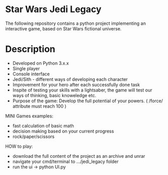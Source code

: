 # Star Wars Jedi Legacy
The following repository contains a python project implementing an interactive game, based on Star Wars fictional universe.

# Description
- Developed on Python 3.x.x
- Single player 
- Console interface
- Jedi/Sith - different ways of developing each character
- Improvement for your hero after each successfully done task
- Inspite of testing your skills with a lightsaber, the game will test our ways of thinking, basic knoweledge etc.
- Purpose of the game: Develop the full potential of your powers. ( /force/ attribute must reach 100 )

MINI Games examples:
- fast calculation of basic math
- decision making based on your current progress
- rock/paper/scissors

HOW to play:
- download the full content of the project as an archive and unrar
- navigate your cmd/terminal to .../jedi_legacy folder
- run the ui -> python UI.py
